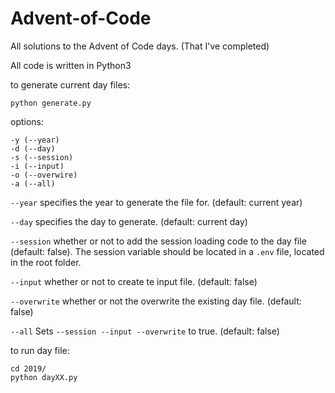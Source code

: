 # Advent-of-Code
All solutions to the Advent of Code days. (That I've completed)

All code is written in Python3

to generate current day files:
```shell script
python generate.py
```

options:
```shell script
-y (--year)
-d (--day)
-s (--session)
-i (--input)
-o (--overwire)
-a (--all)
```
`--year` specifies the year to generate the file for. (default: current year)

`--day` specifies the day to generate. (default: current day)

`--session` whether or not to add the session loading code to the day file (default: false). The session variable
 should be located in a `.env` file, located in the root folder.

`--input` whether or not to create te input file. (default: false)

`--overwrite` whether or not the overwrite the existing day file. (default: false)

`--all` Sets `--session --input --overwrite` to true. (default: false)

to run day file:
```shell script
cd 2019/
python dayXX.py
```